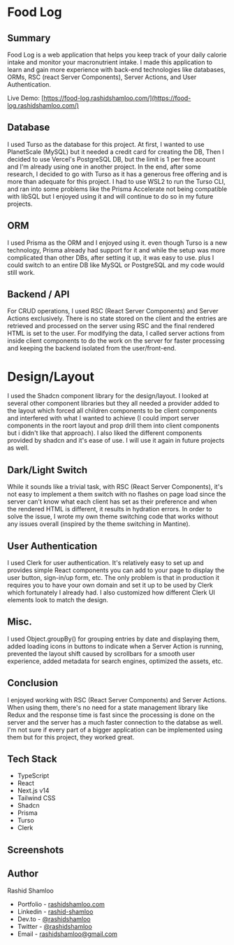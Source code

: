 # Food Log

## Summary

Food Log is a web application that helps you keep track of your daily calorie intake and monitor your macronutrient intake. I made this application to learn and gain more experience with back-end technologies like databases, ORMs, RSC (react Server Components), Server Actions, and User Authentication.

Live Demo: [https://food-log.rashidshamloo.com/](https://food-log.rashidshamloo.com/)

## Database

I used Turso as the database for this project. At first, I wanted to use PlanetScale (MySQL) but it needed a credit card for creating the DB, Then I decided to use Vercel's PostgreSQL DB, but the limit is 1 per free acount and I'm already using one in another project. In the end, after some research, I decided to go with Turso as it has a generous free offering and is more than adequate for this project. I had to use WSL2 to run the Turso CLI, and ran into some problems like the Prisma Accelerate not being compatible with libSQL but I enjoyed using it and will continue to do so in my future projects.

## ORM

I used Prisma as the ORM and I enjoyed using it. even though Turso is a new technology, Prisma already had support for it and while the setup was more complicated than other DBs, after setting it up, it was easy to use. plus I could switch to an entire DB like MySQL or PostgreSQL and my code would still work.

## Backend / API

For CRUD operations, I used RSC (React Server Components) and Server Actions exclusively. There is no state stored on the client and the entries are retrieved and processed on the server using RSC and the final rendered HTML is set to the user. For modifying the data, I called server actions from inside client components to do the work on the server for faster processing and keeping the backend isolated from the user/front-end.

# Design/Layout

I used the Shadcn component library for the design/layout. I looked at several other component libraries but they all needed a provider added to the layout which forced all children components to be client components and interfered with what I wanted to achieve (I could import server components in the roort layout and prop drill them into client components but i didn't like that approach). I also liked the different components provided by shadcn and it's ease of use. I will use it again in future projects as well.

## Dark/Light Switch

While it sounds like a trivial task, with RSC (React Server Components), it's not easy to implement a them switch with no flashes on page load since the server can't know what each client has set as their preference and when the rendered HTML is different, it results in hydration errors. In order to solve the issue, I wrote my own theme switching code that works without any issues overall (inspired by the theme switching in Mantine).

## User Authentication

I used Clerk for user authentication. It's relatively easy to set up and provides simple React components you can add to your page to display the user button, sign-in/up form, etc. The only problem is that in production it requires you to have your own domain and set it up to be used by Clerk which fortunately I already had. I also customized how different Clerk UI elements look to match the design.

## Misc.

I used Object.groupBy() for grouping entries by date and displaying them, added loading icons in buttons to indicate when a Server Action is running, prevented the layout shift caused by scrollbars for a smooth user experience, added metadata for search engines, optimized the assets, etc.

## Conclusion

I enjoyed working with RSC (React Server Components) and Server Actions. When using them, there's no need for a state management library like Redux and the response time is fast since the processing is done on the server and the server has a much faster connection to the databse as well. I'm not sure if every part of a bigger application can be implemented using them but for this project, they worked great.

## Tech Stack
- TypeScript
- React
- Next.js v14
- Tailwind CSS
- Shadcn
- Prisma
- Turso
- Clerk

## Screenshots

## Author
Rashid Shamloo

- Portfolio - [rashidshamloo.com](https://www.rashidshamloo.com)
- Linkedin - [rashid-shamloo](https://www.linkedin.com/in/rashid-shamloo/)
- Dev.to - [@rashidshamloo](https://dev.to/rashidshamloo)
- Twitter - [@rashidshamloo](https://www.twitter.com/rashidshamloo)
- Email - [rashidshamloo@gmail.com](mailto:rashidshamloo@gmail.com)

